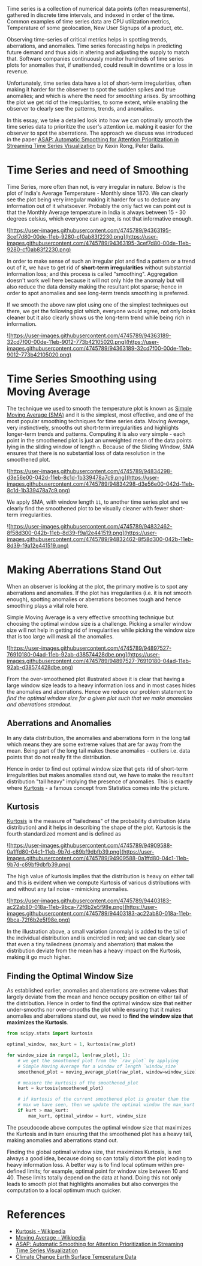 Time series is a collection of numerical data points (often measurements), gathered in discrete time intervals, and indexed in order of the time. Common examples of time series data are CPU utilization metrics, Temperature of some geolocation, New User Signups of a product, etc.

Observing time-series of critical metrics helps in spotting trends, aberrations, and anomalies. Time series forecasting helps in predicting future demand and thus aids in altering and adjusting the supply to match that. Software companies continuously monitor hundreds of time series plots for anomalies that, if unattended, could result in downtime or a loss in revenue.

Unfortunately, time series data have a lot of short-term irregularities, often making it harder for the observer to spot the sudden spikes and true anomalies; and which is where the need for *smoothing* arises. By smoothing the plot we get rid of the irregularities, to some extent, while enabling the observer to clearly see the patterns, trends, and anomalies.

In this essay, we take a detailed look into how we can optimally smooth the time series data to prioritize the user's attention i.e. making it easier for the observer to spot the aberrations. The approach we discuss was introduced in the paper [ASAP: Automatic Smoothing for Attention Prioritization in Streaming Time Series Visualization](https://arxiv.org/abs/1703.00983) by Kexin Rong, Peter Bailis.

# Time Series and need of Smoothing

Time Series, more often than not, is very irregular in nature. Below is the plot of India's Average Temperature - Monthly since 1870. We can clearly see the plot being very irregular making it harder for us to deduce any information out of it whatsoever. Probably the only fact we can point out is that the Monthly Average temperature in India is always between 15 - 30 degrees celsius, which everyone can agree, is not that informative enough.

![https://user-images.githubusercontent.com/4745789/94363195-3cef7d80-00de-11eb-9280-cf0ab83f2230.png](https://user-images.githubusercontent.com/4745789/94363195-3cef7d80-00de-11eb-9280-cf0ab83f2230.png)

In order to make sense of such an irregular plot and find a pattern or a trend out of it, we have to get rid of **short-term irregularities** without substantial information loss; and this process is called "smoothing". Aggregation doesn't work well here because it will not only hide the anomaly but will also reduce the data density making the resultant plot sparse; hence in order to spot anomalies and see long-term trends smoothing is preferred.

If we smooth the above raw plot using one of the simplest techniques out there, we get the following plot which, everyone would agree, not only looks cleaner but it also clearly shows us the long-term trend while being rich in information.

![https://user-images.githubusercontent.com/4745789/94363189-32cd7f00-00de-11eb-9012-773b42105020.png](https://user-images.githubusercontent.com/4745789/94363189-32cd7f00-00de-11eb-9012-773b42105020.png)

# Time Series Smoothing using Moving Average

The technique we used to smooth the temperature plot is known as [Simple Moving Average (SMA)](https://en.wikipedia.org/wiki/Moving_average) and it is the simplest, most effective, and one of the most popular smoothing techniques for time series data. Moving Average, very instinctively, smooths out short-term irregularities and highlights longer-term trends and patterns. Computing it is also very simple - each point in the smoothened plot is just an unweighted mean of the data points lying in the sliding window of length `n`. Because of the Sliding Window, SMA ensures that there is no substantial loss of data resolution in the smoothened plot.

![https://user-images.githubusercontent.com/4745789/94834298-d3e56e00-042d-11eb-8c1d-1b339478a7c9.png](https://user-images.githubusercontent.com/4745789/94834298-d3e56e00-042d-11eb-8c1d-1b339478a7c9.png)

We apply SMA, with window length `11`, to another time series plot and we clearly find the smoothened plot to be visually cleaner with fewer short-term irregularities.

![https://user-images.githubusercontent.com/4745789/94832462-8f58d300-042b-11eb-8d39-f9a12e441519.png](https://user-images.githubusercontent.com/4745789/94832462-8f58d300-042b-11eb-8d39-f9a12e441519.png)

# Making Aberrations Stand Out

When an observer is looking at the plot, the primary motive is to spot any aberrations and anomalies. If the plot has irregularities (i.e. it is not smooth enough), spotting anomalies or aberrations becomes tough and hence smoothing plays a vital role here.

Simple Moving Average is a very effective smoothing technique but choosing the optimal window size is a challenge. Picking a smaller window size will not help in getting rid of irregularities while picking the window size that is too large will mask all the anomalies.

![https://user-images.githubusercontent.com/4745789/94897527-76910180-04ad-11eb-92ab-d38574428dbe.png](https://user-images.githubusercontent.com/4745789/94897527-76910180-04ad-11eb-92ab-d38574428dbe.png)

From the over-smoothened plot illustrated above it is clear that having a large window size leads to a heavy information loss and in most cases hides the anomalies and aberrations. Hence we reduce our problem statement to *find the optimal window size for a given plot such that we make anomalies and aberrations standout*.

## Aberrations and Anomalies

In any data distribution, the anomalies and aberrations form in the long tail which means they are some extreme values that are far away from the mean. Being part of the long tail makes these anomalies - outliers i.e. data points that do not really fit the distribution.

Hence in order to find out optimal window size that gets rid of short-term irregularities but makes anomalies stand out, we have to make the resultant distribution "tail heavy" implying the presence of anomalies. This is exactly where [Kurtosis](https://en.wikipedia.org/wiki/Kurtosis) - a famous concept from Statistics comes into the picture.

## Kurtosis

[Kurtosis](https://en.wikipedia.org/wiki/Kurtosis) is the measure of "tailedness" of the probability distribution (data distribution) and it helps in describing the shape of the plot. Kurtosis is the fourth standardized moment and is defined as

![https://user-images.githubusercontent.com/4745789/94909588-0a1ffd80-04c1-11eb-9b7d-c89bf9dbfb39.png](https://user-images.githubusercontent.com/4745789/94909588-0a1ffd80-04c1-11eb-9b7d-c89bf9dbfb39.png)

The high value of kurtosis implies that the distribution is heavy on either tail and this is evident when we compute Kurtosis of various distributions with and without any tail noise - mimicking anomalies.

![https://user-images.githubusercontent.com/4745789/94403183-ac22ab80-018a-11eb-9bca-72f6b2e5f98e.png](https://user-images.githubusercontent.com/4745789/94403183-ac22ab80-018a-11eb-9bca-72f6b2e5f98e.png)

In the illustration above, a small variation (anomaly) is added to the tail of the individual distribution and is encircled in red; and we can clearly see that even a tiny tailedness (anomaly and aberration) that makes the distribution deviate from the mean has a heavy impact on the Kurtosis, making it go much higher.

## Finding the Optimal Window Size

As established earlier, anomalies and aberrations are extreme values that largely deviate from the mean and hence occupy position on either tail of the distribution. Hence in order to find the optimal window size that neither under-smooths nor over-smooths the plot while ensuring that it makes anomalies and aberrations stand out, we need to **find the window size that maximizes the Kurtosis**.

```python
from scipy.stats import kurtosis

optimal_window, max_kurt = 1, kurtosis(raw_plot)

for window_size in range(2, len(raw_plot), 1):
    # we get the smoothened plot from the `raw_plot` by applying
    # Simple Moving Average for a window of length `window_size`
    smoothened_plot = moving_average_plot(raw_plot, window=window_size)

    # measure the kurtosis of the smoothened_plot
    kurt = kurtosis(smoothened_plot)

    # if kurtosis of the current smoothened plot is greater than the
    # max we have seen, then we update the optimal window the max_kurt
    if kurt > max_kurt:
        max_kurt, optimal_window = kurt, window_size
```

The pseudocode above computes the optimal window size that maximizes the Kurtosis and in turn ensuring that the smoothened plot has a heavy tail, making anomalies and aberrations stand out.

Finding the global optimal window size, that maximizes Kurtosis, is not always a good idea, because doing so can totally distort the plot leading to heavy information loss. A better way is to find local optimum within pre-defined limits; for example, optimal point for window size between 10 and 40. These limits totally depend on the data at hand. Doing this not only leads to smooth plot that highlights anomalies but also converges the computation to a local optimum much quicker.

# References

- [Kurtosis - Wikipedia](https://en.wikipedia.org/wiki/Kurtosis)
- [Moving Average - Wikipedia](https://en.wikipedia.org/wiki/Moving_average)
- [ASAP: Automatic Smoothing for Attention Prioritization in Streaming Time Series Visualization](https://arxiv.org/abs/1703.00983)
- [Climate Change Earth Surface Temperature Data](https://www.kaggle.com/berkeleyearth/climate-change-earth-surface-temperature-data)
